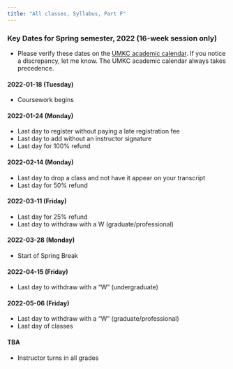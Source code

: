 ```yaml
---
title: "All classes, Syllabus, Part F"
---
```


### Key Dates	for Spring semester, 2022 (16-week session only)

+ Please verify these dates on the [UMKC academic calendar](https://calendar.umkc.edu/academic-calendar/all). If you notice a discrepancy, let me know. The UMKC academic calendar always takes precedence.

#### 2022-01-18 (Tuesday)
+ Coursework begins

#### 2022-01-24 (Monday)
+ Last day to register without paying a late registration fee
+ Last day to add without an instructor signature
+ Last day for 100% refund

#### 2022-02-14 (Monday)
+ Last day to drop a class and not have it appear on your transcript
+ Last day for 50% refund

#### 2022-03-11 (Friday)
+ Last day for 25% refund
+ Last day to withdraw with a W (graduate/professional)

#### 2022-03-28 (Monday) 
+ Start of Spring Break

#### 2022-04-15 (Friday)
+ Last day to withdraw with a “W” (undergraduate)

#### 2022-05-06 (Friday)
+ Last day to withdraw with a “W” (graduate/professional)
+ Last day of classes

#### TBA
+ Instructor turns in all grades
